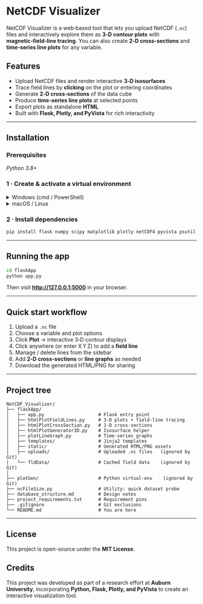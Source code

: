 # NetCDF Visualizer

NetCDF Visualizer is a web‑based tool that lets you upload NetCDF (`.nc`) files and interactively explore them as **3‑D contour plots** with **magnetic‑field‑line tracing**. You can also create **2‑D cross‑sections** and **time‑series line plots** for any variable.

## Features
- Upload NetCDF files and render interactive **3‑D isosurfaces**
- Trace field lines by **clicking** on the plot or entering coordinates
- Generate **2‑D cross‑sections** of the data cube
- Produce **time‑series line plots** at selected points
- Export plots as standalone **HTML**
- Built with **Flask, Plotly, and PyVista** for rich interactivity

---

## Installation

### Prerequisites
*Python 3.8+*

### 1 · Create & activate a virtual environment

<details><summary>Windows (cmd / PowerShell)</summary>

```sh
python -m venv plotGen
plotGen\Scripts\activate
```
</details>

<details><summary>macOS / Linux</summary>

```sh
python -m venv plotGen
source plotGen/bin/activate
```
</details>

### 2 · Install dependencies

```sh
pip install flask numpy scipy matplotlib plotly netCDF4 pyvista psutil vtk
```

---

## Running the app

```sh
cd flaskApp
python app.py
```
Then visit **http://127.0.0.1:5000** in your browser.

---

## Quick start workflow
1. Upload a `.nc` file  
2. Choose a variable and plot options  
3. Click **Plot** → interactive 3‑D contour displays  
4. Click anywhere (or enter X Y Z) to add a **field line**  
5. Manage / delete lines from the sidebar  
6. Add **2‑D cross‑sections** or **line graphs** as needed  
7. Download the generated HTML/PNG for sharing

---

## Project tree

```
NetCDF_Visualizer/
├── flaskApp/
│   ├── app.py                    # Flask entry point
│   ├── htmlPlotFieldLines.py     # 3‑D plots + field‑line tracing
│   ├── htmlPlotCrossSection.py   # 2‑D cross‑sections
│   ├── htmlPlotGenerator3D.py    # Isosurface helper
│   ├── plotLineGraph.py          # Time‑series graphs
│   ├── templates/                # Jinja2 templates
│   ├── static/                   # Generated HTML/PNG assets
│   ├── uploads/                  # Uploaded .nc files   (ignored by Git)
│   └── fldData/                  # Cached field data    (ignored by Git)
│
├── plotGen/                      # Python virtual‑env    (ignored by Git)
├── ncFileSize.py                 # Utility: quick dataset probe
├── database_structure.md         # Design notes
├── project_requirements.txt      # Requirement pins
├── .gitignore                    # Git exclusions
└── README.md                     # You are here
```

---

## License
This project is open-source under the **MIT License**.

## Credits
This project was developed as part of a research effort at **Auburn University**, incorporating **Python, Flask, Plotly, and PyVista** to create an interactive visualization tool.


